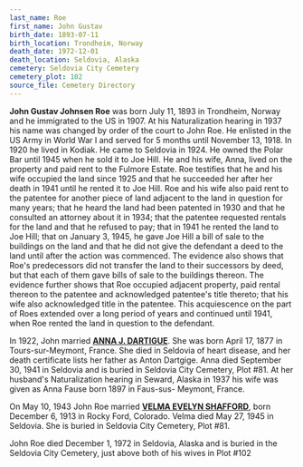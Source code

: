 ```yaml
---
last_name: Roe
first_name: John Gustav
birth_date: 1893-07-11
birth_location: Trondheim, Norway
death_date: 1972-12-01
death_location: Seldovia, Alaska
cemetery: Seldovia City Cemetery
cemetery_plot: 102
source_file: Cemetery Directory
---
```

**John Gustav Johnsen Roe**  was born July 11, 1893 in Trondheim, Norway and he immigrated to the US in 1907. At his Naturalization hearing in 1937 his name was changed by order of the court to John Roe. He enlisted in the US Army in World War I and served for 5 months until November 13, 1918. In 1920 he lived in Kodiak.
He came to Seldovia in 1924.  He owned the Polar Bar until 1945 when he sold it to Joe Hill.  He and his wife, Anna, lived on the property and paid rent to the Fulmore Estate.  Roe testifies that he and his wife occupied the land since 1925 and that he succeeded her after her death in 1941 until he rented it to Joe Hill. Roe and his wife also paid rent to the patentee for another piece of land adjacent to the land in question for many years; that he heard the land had been patented in 1930 and that he consulted an attorney about it in 1934; that the patentee requested rentals for the land and that he refused to pay; that in 1941 he rented the land to Joe Hill; that on January 3, 1945, he gave Joe Hill a bill of sale to the buildings on the land and that he did not give the defendant a deed to the land until after the action was commenced. The evidence also shows that Roe's predecessors did not transfer the land to their successors by deed, but that each of them gave bills of sale to the buildings thereon.  The evidence further shows that Roe occupied adjacent property, paid rental thereon to the patentee and acknowledged patentee's title thereto; that his wife also acknowledged title in the patentee. This acquiescence on the part of Roes extended over a long period of years and continued until 1941, when Roe rented the land in question to the defendant. 


In 1922, John married [**ANNA J. DARTIGUE**](Roe_Anna_Dartgige.md).  She was born April 17, 1877 in Tours-sur-Meymont, France.  She died in Seldovia of heart disease, and her death certificate lists her father as Anton Dartgige.  Anna died September 30, 1941 in Seldovia and is buried in Seldovia City Cemetery, Plot #81. At her husband's Naturalization hearing in Seward, Alaska  in 1937 his wife was given as Anna Fause born 1897 in Faus-sus- Meymont, France.

On May 10, 1943 John Roe married  [**VELMA EVELYN SHAFFORD**](./Roe_Velma_Evelyn_Shafford.md), born December 6, 1913 in Rocky Ford, Colorado.  Velma died May 27, 1945 in Seldovia.  She is buried in Seldovia City Cemetery, Plot #81.  

John Roe died December 1, 1972 in Seldovia, Alaska and is buried in the Seldovia City Cemetery, just above both of his wives in Plot #102

